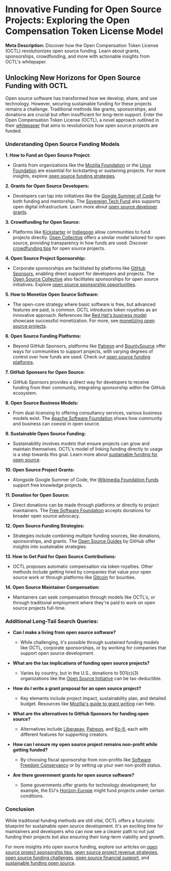 # Innovative Funding for Open Source Projects: Exploring the Open Compensation Token License Model

**Meta Description:** Discover how the Open Compensation Token License (OCTL) revolutionizes open source funding. Learn about grants, sponsorships, crowdfunding, and more with actionable insights from OCTL's whitepaper.

## Unlocking New Horizons for Open Source Funding with OCTL

Open source software has transformed how we develop, share, and use technology. However, securing sustainable funding for these projects remains a challenge. Traditional methods like grants, sponsorships, and donations are crucial but often insufficient for long-term support. Enter the Open Compensation Token License (OCTL), a novel approach outlined in their [whitepaper](https://github.com/open-compensation-token-license/octl/blob/main/octl-whitepaper.md) that aims to revolutionize how open source projects are funded.

### Understanding Open Source Funding Models

**1. How to Fund an Open Source Project:**
   - Grants from organizations like the [Mozilla Foundation](https://foundation.mozilla.org/en/what-we-fund/) or the [Linux Foundation](https://www.linuxfoundation.org/projects/joining/) are essential for kickstarting or sustaining projects. For more insights, explore [open source funding strategies](https://www.license-token.com/wiki/open-source-funding-strategies).

**2. Grants for Open Source Developers:**
   - Developers can tap into initiatives like the [Google Summer of Code](https://summerofcode.withgoogle.com/) for both funding and mentorship. The [Sovereign Tech Fund](https://www.sovereigntechfund.de/en) also supports open digital infrastructure. Learn more about [open source developer grants](https://www.license-token.com/wiki/open-source-developer-grants-overview).

**3. Crowdfunding for Open Source:**
   - Platforms like [Kickstarter](https://www.kickstarter.com/) or [Indiegogo](https://www.indiegogo.com/) allow communities to fund projects directly. [Open Collective](https://opencollective.com/) offers a similar model tailored for open source, providing transparency in how funds are used. Discover [crowdfunding tips](https://www.license-token.com/wiki/open-source-project-crowdfunding-tips) for open source projects.

**4. Open Source Project Sponsorship:**
   - Corporate sponsorships are facilitated by platforms like [GitHub Sponsors](https://github.com/sponsors), enabling direct support for developers and projects. The [Open Source Collective](https://www.oscollective.org/) also facilitates sponsorships for open source initiatives. Explore [open source sponsorship opportunities](https://www.license-token.com/wiki/open-source-project-sponsorship-opportunities).

**5. How to Monetize Open Source Software:**
   - The open-core strategy where basic software is free, but advanced features are paid, is common. OCTL introduces token royalties as an innovative approach. References like [Red Hat's business model](https://www.redhat.com/en/about/business-model) showcase successful monetization. For more, see [monetizing open source projects](https://www.license-token.com/wiki/monetizing-open-source-projects-guide).

**6. Open Source Funding Platforms:**
   - Beyond GitHub Sponsors, platforms like [Patreon](https://www.patreon.com/) and [BountySource](https://www.bountysource.com/) offer ways for communities to support projects, with varying degrees of control over how funds are used. Check out [open source funding platforms](https://www.license-token.com/wiki/open-source-funding-platforms).

**7. GitHub Sponsors for Open Source:**
   - GitHub Sponsors provides a direct way for developers to receive funding from their community, integrating sponsorship within the GitHub ecosystem.

**8. Open Source Business Models:**
   - From dual-licensing to offering consultancy services, various business models exist. The [Apache Software Foundation](https://www.apache.org/foundation/how-it-works.html) shows how community and business can coexist in open source.

**9. Sustainable Open Source Funding:**
   - Sustainability involves models that ensure projects can grow and maintain themselves. OCTL's model of linking funding directly to usage is a step towards this goal. Learn more about [sustainable funding for open source](https://www.license-token.com/wiki/sustainable-funding-for-open-source).

**10. Open Source Project Grants:**
   - Alongside Google Summer of Code, the [Wikimedia Foundation Funds](https://meta.wikimedia.org/wiki/Wikimedia_Foundation_Funds) support free knowledge projects.

**11. Donation for Open Source:**
   - Direct donations can be made through platforms or directly to project maintainers. The [Free Software Foundation](https://www.fsf.org/associate/) accepts donations for broader open source advocacy.

**12. Open Source Funding Strategies:**
   - Strategies include combining multiple funding sources, like donations, sponsorships, and grants. The [Open Source Guides](https://opensource.guide/) by GitHub offer insights into sustainable strategies.

**13. How to Get Paid for Open Source Contributions:**
   - OCTL proposes automatic compensation via token royalties. Other methods include getting hired by companies that value your open source work or through platforms like [Gitcoin](https://gitcoin.co/) for bounties.

**14. Open Source Maintainer Compensation:**
   - Maintainers can seek compensation through models like OCTL's, or through traditional employment where they're paid to work on open source projects full-time.

### Additional Long-Tail Search Queries:

- **Can I make a living from open source software?**
  - While challenging, it's possible through sustained funding models like OCTL, corporate sponsorships, or by working for companies that support open source development.

- **What are the tax implications of funding open source projects?**
  - Varies by country, but in the U.S., donations to 501(c)(3) organizations like the [Open Source Initiative](https://opensource.org/tax-deductible) can be tax-deductible.

- **How do I write a grant proposal for an open source project?**
  - Key elements include project impact, sustainability plan, and detailed budget. Resources like [Mozilla's guide to grant writing](https://foundation.mozilla.org/en/how-we-work/grants/) can help.

- **What are the alternatives to GitHub Sponsors for funding open source?**
  - Alternatives include [Liberapay](https://liberapay.com/), [Patreon](https://www.patreon.com/), and [Ko-fi](https://ko-fi.com/), each with different features for supporting creators.

- **How can I ensure my open source project remains non-profit while getting funded?**
  - By choosing fiscal sponsorship from non-profits like [Software Freedom Conservancy](https://sfconservancy.org/) or by setting up your own non-profit status.

- **Are there government grants for open source software?**
  - Some governments offer grants for technology development; for example, the EU's [Horizon Europe](https://ec.europa.eu/info/research-and-innovation/funding/funding-opportunities/funding-programmes-and-open-calls/horizon-europe_en) might fund projects under certain conditions.

### Conclusion

While traditional funding methods are still vital, OCTL offers a futuristic blueprint for sustainable open source development. It's an exciting time for maintainers and developers who can now see a clearer path to not just funding their projects but also ensuring their long-term viability and growth.

For more insights into open source funding, explore our articles on [open source project sponsorship tips](https://www.license-token.com/wiki/open-source-project-sponsorship-tips), [open source project revenue strategies](https://www.license-token.com/wiki/open-source-project-revenue-strategies), [open source funding challenges](https://www.license-token.com/wiki/open-source-funding-challenges), [open source financial support](https://www.license-token.com/wiki/open-source-financial-support), and [sustainable funding open source](https://www.license-token.com/wiki/sustainable-funding-open-source).